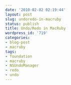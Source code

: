 ```yaml
---
date: '2010-02-02 02:19:44'
layout: post
slug: undoredo-in-macruby
status: publish
title: Undo/Redo in MacRuby
wordpress_id: '719'
categories:
- blog-post
- macruby
tags:
- foundation
- macruby
- NSUndoManager
- redo
- undo
---
```


